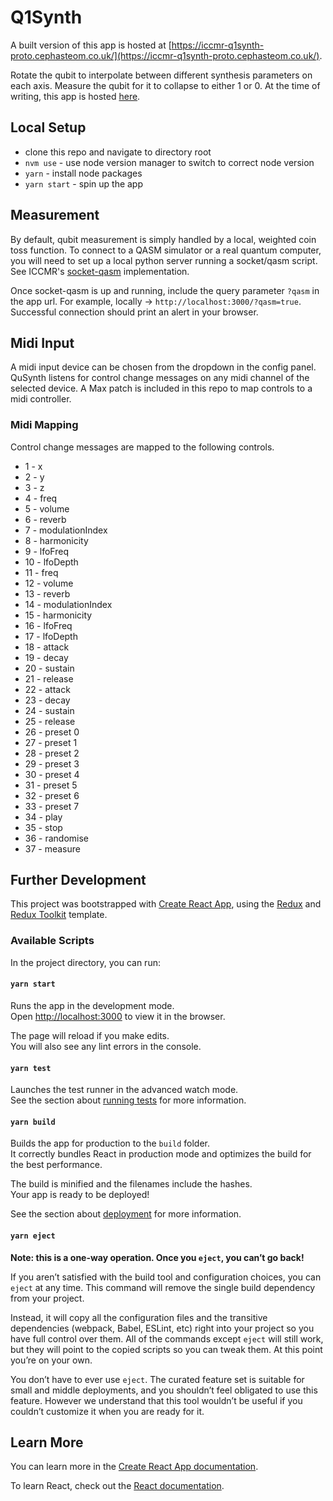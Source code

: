 # Q1Synth
A built version of this app is hosted at [https://iccmr-q1synth-proto.cephasteom.co.uk/](https://iccmr-q1synth-proto.cephasteom.co.uk/).

Rotate the qubit to interpolate between different synthesis parameters on each axis. Measure the qubit for it to collapse to either 1 or 0. At the time of writing, this app is hosted [here](https://qusynth.cephasteom.co.uk/).

## Local Setup
* clone this repo and navigate to directory root
* `nvm use` - use node version manager to switch to correct node version
* `yarn` - install node packages
* `yarn start` - spin up the app

## Measurement
By default, qubit measurement is simply handled by a local, weighted coin toss function. To connect to a QASM simulator or a real quantum computer, you will need to set up a local python server running a socket/qasm script. See ICCMR's [socket-qasm](https://github.com/iccmr-quantum/SOC-Qasm) implementation.

Once socket-qasm is up and running, include the query parameter `?qasm` in the app url. For example, locally -> `http://localhost:3000/?qasm=true`. Successful connection should print an alert in your browser.

## Midi Input
A midi input device can be chosen from the dropdown in the config panel. QuSynth listens for control change messages on any midi channel of the selected device. A Max patch is included in this repo to map controls to a midi controller.

### Midi Mapping
Control change messages are mapped to the following controls.
* 1 - x
* 2 - y
* 3 - z
* 4 - freq
* 5 - volume
* 6 - reverb
* 7 - modulationIndex
* 8 - harmonicity
* 9 - lfoFreq
* 10 - lfoDepth
* 11 - freq
* 12 - volume
* 13 - reverb
* 14 - modulationIndex
* 15 - harmonicity
* 16 - lfoFreq
* 17 - lfoDepth
* 18 - attack
* 19 - decay
* 20 - sustain
* 21 - release
* 22 - attack
* 23 - decay
* 24 - sustain
* 25 - release
* 26 - preset 0
* 27 - preset 1
* 28 - preset 2
* 29 - preset 3
* 30 - preset 4
* 31 - preset 5
* 32 - preset 6
* 33 - preset 7
* 34 - play
* 35 - stop
* 36 - randomise
* 37 - measure

## Further Development

This project was bootstrapped with [Create React App](https://github.com/facebook/create-react-app), using the [Redux](https://redux.js.org/) and [Redux Toolkit](https://redux-toolkit.js.org/) template.

### Available Scripts

In the project directory, you can run:

#### `yarn start`

Runs the app in the development mode.<br />
Open [http://localhost:3000](http://localhost:3000) to view it in the browser.

The page will reload if you make edits.<br />
You will also see any lint errors in the console.

#### `yarn test`

Launches the test runner in the advanced watch mode.<br />
See the section about [running tests](https://facebook.github.io/create-react-app/docs/running-tests) for more information.

#### `yarn build`

Builds the app for production to the `build` folder.<br />
It correctly bundles React in production mode and optimizes the build for the best performance.

The build is minified and the filenames include the hashes.<br />
Your app is ready to be deployed!

See the section about [deployment](https://facebook.github.io/create-react-app/docs/deployment) for more information.

#### `yarn eject`

**Note: this is a one-way operation. Once you `eject`, you can’t go back!**

If you aren’t satisfied with the build tool and configuration choices, you can `eject` at any time. This command will remove the single build dependency from your project.

Instead, it will copy all the configuration files and the transitive dependencies (webpack, Babel, ESLint, etc) right into your project so you have full control over them. All of the commands except `eject` will still work, but they will point to the copied scripts so you can tweak them. At this point you’re on your own.

You don’t have to ever use `eject`. The curated feature set is suitable for small and middle deployments, and you shouldn’t feel obligated to use this feature. However we understand that this tool wouldn’t be useful if you couldn’t customize it when you are ready for it.

## Learn More

You can learn more in the [Create React App documentation](https://facebook.github.io/create-react-app/docs/getting-started).

To learn React, check out the [React documentation](https://reactjs.org/).
